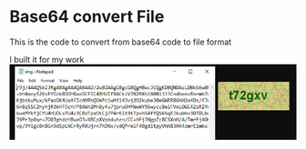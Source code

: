 # Base64 convert File
This is the code to convert from base64 code to file format

I built it for my work
![demo.png](./img/img.png)

